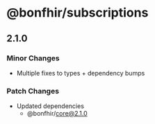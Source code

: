 # @bonfhir/subscriptions

## 2.1.0

### Minor Changes

- Multiple fixes to types + dependency bumps

### Patch Changes

- Updated dependencies
  - @bonfhir/core@2.1.0
